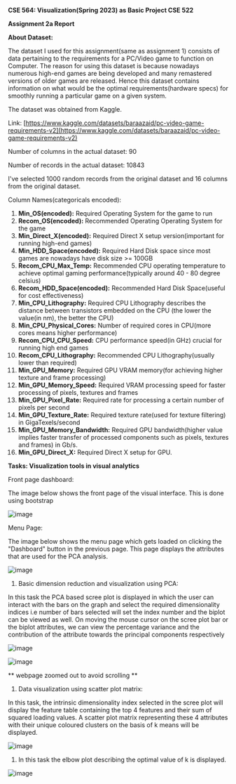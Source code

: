 **CSE 564: Visualization(Spring 2023) as Basic Project CSE 522**

**Assignment 2a Report**

**About Dataset:**

The dataset I used for this assignment(same as assignment 1) consists of data pertaining to the requirements for a PC/Video game to function on Computer. The reason for using this dataset is because nowadays numerous high-end games are being developed and many remastered versions of older games are released. Hence this dataset contains information on what would be the optimal requirements(hardware specs) for smoothly running a particular game on a given system.

The dataset was obtained from Kaggle.

Link: [https://www.kaggle.com/datasets/baraazaid/pc-video-game-requirements-v2](https://www.kaggle.com/datasets/baraazaid/pc-video-game-requirements-v2)

Number of columns in the actual dataset: 90

Number of records in the actual dataset: 10843

I've selected 1000 random records from the original dataset and 16 columns from the original dataset.

Column Names(categoricals encoded):

1. **Min\_OS(encoded):** Required Operating System for the game to run
2. **Recom\_OS(encoded):** Recommended Operating Operating System for the game
3. **Min\_Direct\_X(encoded):** Required Direct X setup version(important for running high-end games)
4. **Min\_HDD\_Space(encoded):** Required Hard Disk space since most games are nowadays have disk size \>= 100GB
5. **Recom\_CPU\_Max\_Temp:** Recommended CPU operating temperature to achieve optimal gaming performance(typically around 40 - 80 degree celsius)
6. **Recom\_HDD\_Space(encoded):** Recommended Hard Disk Space(useful for cost effectiveness)
7. **Min\_CPU\_Lithography:** Required CPU Lithography describes the distance between transistors embedded on the CPU (the lower the value(in nm), the better the CPU)
8. **Min\_CPU\_Physical\_Cores:** Number of required cores in CPU(more cores means higher performance)
9. **Recom\_CPU\_CPU\_Speed:** CPU performance speed(in GHz) crucial for running high end games
10. **Recom\_CPU\_Lithography:** Recommended CPU Lithography(usually lower than required)
11. **Min\_GPU\_Memory:** Required GPU VRAM memory(for achieving higher texture and frame processing)
12. **Min\_GPU\_Memory\_Speed:** Required VRAM processing speed for faster processing of pixels, textures and frames
13. **Min\_GPU\_Pixel\_Rate:** Required rate for processing a certain number of pixels per second
14. **Min\_GPU\_Texture\_Rate:** Required texture rate(used for texture filtering) in GigaTexels/second
15. **Min\_GPU\_Memory\_Bandwidth:** Required GPU bandwidth(higher value implies faster transfer of processed components such as pixels, textures and frames) in Gb/s.
16. **Min\_GPU\_Direct\_X:** Required Direct X setup for GPU.

**Tasks: Visualization tools in visual analytics**

Front page dashboard:

The image below shows the front page of the visual interface. This is done using bootstrap

![image](https://user-images.githubusercontent.com/125203016/224568624-aacb9246-8437-400b-823e-14ad07accde1.png)

Menu Page:

The image below shows the menu page which gets loaded on clicking the "Dashboard" button in the previous page. This page displays the attributes that are used for the PCA analysis.

![image](https://user-images.githubusercontent.com/125203016/224568643-b60b6776-02f2-4963-b07d-f79f0d4132da.png)


1. Basic dimension reduction and visualization using PCA:

In this task the PCA based scree plot is displayed in which the user can interact with the bars on the graph and select the required dimensionality indices i.e number of bars selected will set the index number and the biplot can be viewed as well. On moving the mouse cursor on the scree plot bar or the biplot attributes, we can view the percentage variance and the contribution of the attribute towards the principal components respectively

![image](https://user-images.githubusercontent.com/125203016/224568676-50249e56-29ce-4443-9236-2dbd98078ce6.png)

![image](https://user-images.githubusercontent.com/125203016/224568686-4f57256d-0cc4-4661-a5fc-160f2b4e48f5.png)

\*\* webpage zoomed out to avoid scrolling \*\*

1. Data visualization using scatter plot matrix:

In this task, the intrinsic dimensionality index selected in the scree plot will display the feature table containing the top 4 features and their sum of squared loading values. A scatter plot matrix representing these 4 attributes with their unique coloured clusters on the basis of k means will be displayed.

![image](https://user-images.githubusercontent.com/125203016/224568704-765d9ad1-82ce-4368-8c69-6cc0c21e76ff.png)

1. In this task the elbow plot describing the optimal value of k is displayed.

![image](https://user-images.githubusercontent.com/125203016/224568711-c27813b9-e8d9-4cc4-b562-7337c288c937.png)

